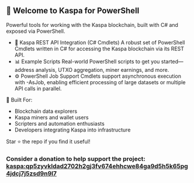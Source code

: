 ## 👋 Welcome to Kaspa for PowerShell

Powerful tools for working with the Kaspa blockchain, built with C# and exposed via PowerShell.

- 💠 Kaspa REST API Integration (C# Cmdlets) 
A robust set of PowerShell Cmdlets written in C# for accessing the Kaspa blockchain via its REST API.
- 📊 Example Scripts 
Real-world PowerShell scripts to get you started—address analysis, UTXO aggregation, miner earnings, and more.
- ⚙️ PowerShell Job Support 
Cmdlets support asynchronous execution with -AsJob, enabling efficient processing of large datasets or multiple API calls in parallel.

🧱 Built For:
- Blockchain data explorers
- Kaspa miners and wallet users
- Scripters and automation enthusiasts
- Developers integrating Kaspa into infrastructure

Star ⭐ the repo if you find it useful!

### Consider a donation to help support the project: [kaspa:qp5zyvkldad2702h2gj3fv674ehhcwe84ga9d5h5k65pg4jdcj7j5zsd9n9l7](https://www.kas.fyi/address/kaspa:qp5zyvkldad2702h2gj3fv674ehhcwe84ga9d5h5k65pg4jdcj7j5zsd9n9l7)
